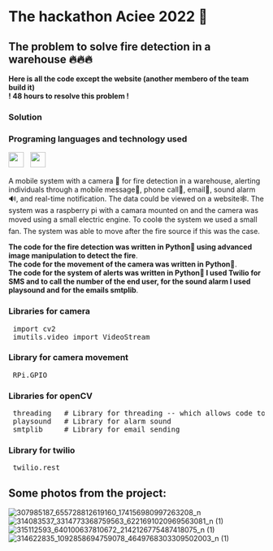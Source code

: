 # The hackathon Aciee 2022 🤖
## The problem to solve fire detection in a warehouse 🔥🔥🔥
**Here is all the code except the website (another membero of the team build it)**
<br>
**! 48 hours to resolve this problem !**
### Solution
### Programing languages and technology used

<img align="left" width="30px" style="padding-right:10px" src="https://cdn.jsdelivr.net/gh/devicons/devicon/icons/python/python-original.svg" /> 
<img align="left" width="30px" style="padding-right:10px" src="https://cdn.jsdelivr.net/gh/devicons/devicon/icons/opencv/opencv-original.svg" />  

<br>
<br>
<p>A mobile system with a camera 🎥 for fire detection in a warehouse, alerting individuals through a mobile message📳, phone call📲, email📨, sound alarm🔊, and real-time notification. 
The data could be viewed on a website🕸️.
The system was a raspberry pi with a camara mounted on and the camera was moved using a small electric engine. To cool❄️ the system we used a small fan.
The system was able to move after the fire source if this was the case.
</p>

**The code for the fire detection was written in Python🐍 using advanced image manipulation to detect the fire**.
<br>
**The code for the movement of the camera was written in Python🐍**.
<br>
**The code for the system of alerts was written in Python🐍 I used Twilio for SMS and to call the number of the end user, for the sound alarm I used playsound and for the emails smtplib**.

### Libraries  for camera

<pre>
 import cv2
 imutils.video import VideoStream
</pre>

### Library for camera movement

<pre>
 RPi.GPIO
</pre>
 
### Libraries for openCV
<pre>
 threading   # Library for threading -- which allows code to run in backend
 playsound   # Library for alarm sound
 smtplib     # Library for email sending
</pre>
### Library for twilio
<pre>
 twilio.rest 
</pre>



## Some photos from the project:
![307985187_655728812619160_174156980997263208_n](https://github.com/AgacheAndrei/hackathon-aciee-2022-fire-detection/assets/36128809/4cb0fb48-5d4d-49fa-a37d-6d636d941e0a)
![314083537_3314773368759563_6221691020969563081_n (1)](https://github.com/AgacheAndrei/hackathon-aciee-2022-fire-detection/assets/36128809/c62df5bd-9537-42c2-a756-7cd1087e4004)
![315112593_640100637810672_2142126775487418075_n (1)](https://github.com/AgacheAndrei/hackathon-aciee-2022-fire-detection/assets/36128809/4c75c39b-9143-463a-b157-699b03ad19d0)
![314622835_1092858694759078_4649768303309502003_n (1)](https://github.com/AgacheAndrei/hackathon-aciee-2022-fire-detection/assets/36128809/5848fdf2-554e-4ced-892a-8952cac30e60)

